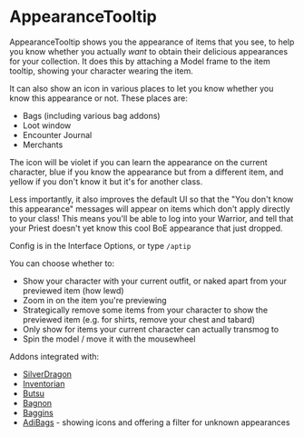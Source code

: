 # AppearanceTooltip

AppearanceTooltip shows you the appearance of items that you see, to help you know whether you actually _want_ to obtain their delicious appearances for your collection. It does this by attaching a Model frame to the item tooltip, showing your character wearing the item.

It can also show an icon in various places to let you know whether you know this appearance or not. These places are:

* Bags (including various bag addons)
* Loot window
* Encounter Journal
* Merchants

The icon will be violet if you can learn the appearance on the current character, blue if you know the appearance but from a different item, and yellow if you don't know it but it's for another class.

Less importantly, it also improves the default UI so that the "You don't know this appearance" messages will appear on items which don't apply directly to your class! This means you'll be able to log into your Warrior, and tell that your Priest doesn't yet know this cool BoE appearance that just dropped.

Config is in the Interface Options, or type `/aptip`

You can choose whether to:

* Show your character with your current outfit, or naked apart from your previewed item (how lewd)
* Zoom in on the item you're previewing
* Strategically remove some items from your character to show the previewed item (e.g. for shirts, remove your chest and tabard)
* Only show for items your current character can actually transmog to
* Spin the model / move it with the mousewheel

Addons integrated with:

* [SilverDragon](https://www.curseforge.com/wow/addons/silver-dragon)
* [Inventorian](https://www.curseforge.com/wow/addons/inventorian)
* [Butsu](https://www.wowinterface.com/downloads/info7976-Butsu.html)
* [Bagnon](https://www.curseforge.com/wow/addons/bagnon)
* [Baggins](https://www.curseforge.com/wow/addons/baggins)
* [AdiBags](https://www.curseforge.com/wow/addons/adibags) - showing icons and offering a filter for unknown appearances
